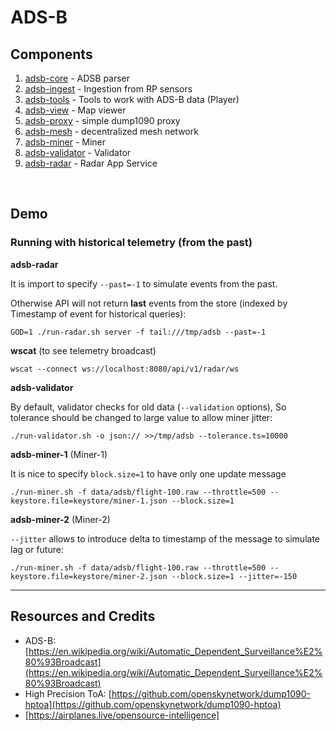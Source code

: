# ADS-B


## Components

1. [adsb-core](adsb-core) - ADSB parser
2. [adsb-ingest](adsb-ingest) - Ingestion from RP sensors
3. [adsb-tools](adsb-tools) - Tools to work with ADS-B data (Player)
4. [adsb-view](adsb-view) - Map viewer
5. [adsb-proxy](adsb-proxy) - simple dump1090 proxy
6. [adsb-mesh](adsb-mesh) - decentralized mesh network
7. [adsb-miner](adsb-miner) - Miner
8. [adsb-validator](adsb-validator) - Validator
9. [adsb-radar](adsb-radar) - Radar App Service


<br>

## Demo 

### Running with historical telemetry (from the past)

__adsb-radar__

It is import to specify `--past=-1` to simulate events from the past.

Otherwise API will not return __last__ events from the store (indexed by Timestamp of event for historical queries):

```
GOD=1 ./run-radar.sh server -f tail:///tmp/adsb --past=-1
```

__wscat__ (to see telemetry broadcast)

```
wscat --connect ws://localhost:8080/api/v1/radar/ws
```

__adsb-validator__

By default, validator checks for old data (`--validation` options),
So tolerance should be changed to large value to allow miner jitter:

```
./run-validator.sh -o json:// >>/tmp/adsb --tolerance.ts=10000
```

__adsb-miner-1__ (Miner-1)

It is nice to specify `block.size=1` to have only one update message

```
./run-miner.sh -f data/adsb/flight-100.raw --throttle=500 --keystore.file=keystore/miner-1.json --block.size=1
```

__adsb-miner-2__ (Miner-2)

`--jitter` allows to introduce delta to timestamp of the message to simulate lag or future:

```
./run-miner.sh -f data/adsb/flight-100.raw --throttle=500 --keystore.file=keystore/miner-2.json --block.size=1 --jitter=-150
```



----

## Resources and Credits

* ADS-B: [https://en.wikipedia.org/wiki/Automatic_Dependent_Surveillance%E2%80%93Broadcast](https://en.wikipedia.org/wiki/Automatic_Dependent_Surveillance%E2%80%93Broadcast)
* High Precision ToA: [https://github.com/openskynetwork/dump1090-hptoa](https://github.com/openskynetwork/dump1090-hptoa)
* [https://airplanes.live/opensource-intelligence]



